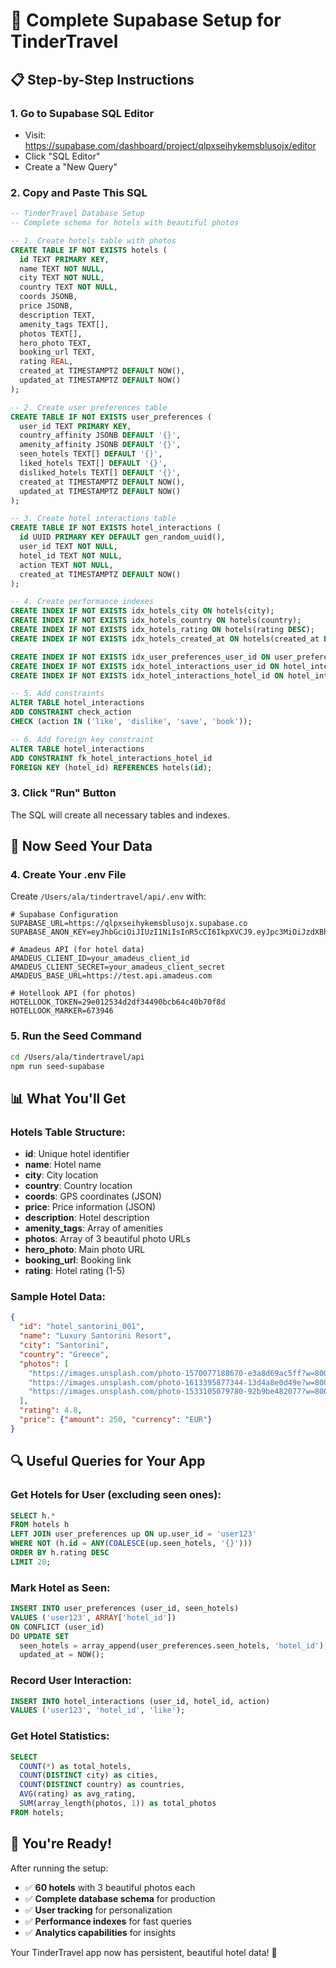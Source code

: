 # 🎯 Complete Supabase Setup for TinderTravel

## 📋 Step-by-Step Instructions

### 1. Go to Supabase SQL Editor
- Visit: https://supabase.com/dashboard/project/qlpxseihykemsblusojx/editor
- Click "SQL Editor"
- Create a "New Query"

### 2. Copy and Paste This SQL

```sql
-- TinderTravel Database Setup
-- Complete schema for hotels with beautiful photos

-- 1. Create hotels table with photos
CREATE TABLE IF NOT EXISTS hotels (
  id TEXT PRIMARY KEY,
  name TEXT NOT NULL,
  city TEXT NOT NULL,
  country TEXT NOT NULL,
  coords JSONB,
  price JSONB,
  description TEXT,
  amenity_tags TEXT[],
  photos TEXT[],
  hero_photo TEXT,
  booking_url TEXT,
  rating REAL,
  created_at TIMESTAMPTZ DEFAULT NOW(),
  updated_at TIMESTAMPTZ DEFAULT NOW()
);

-- 2. Create user preferences table
CREATE TABLE IF NOT EXISTS user_preferences (
  user_id TEXT PRIMARY KEY,
  country_affinity JSONB DEFAULT '{}',
  amenity_affinity JSONB DEFAULT '{}',
  seen_hotels TEXT[] DEFAULT '{}',
  liked_hotels TEXT[] DEFAULT '{}',
  disliked_hotels TEXT[] DEFAULT '{}',
  created_at TIMESTAMPTZ DEFAULT NOW(),
  updated_at TIMESTAMPTZ DEFAULT NOW()
);

-- 3. Create hotel interactions table
CREATE TABLE IF NOT EXISTS hotel_interactions (
  id UUID PRIMARY KEY DEFAULT gen_random_uuid(),
  user_id TEXT NOT NULL,
  hotel_id TEXT NOT NULL,
  action TEXT NOT NULL,
  created_at TIMESTAMPTZ DEFAULT NOW()
);

-- 4. Create performance indexes
CREATE INDEX IF NOT EXISTS idx_hotels_city ON hotels(city);
CREATE INDEX IF NOT EXISTS idx_hotels_country ON hotels(country);
CREATE INDEX IF NOT EXISTS idx_hotels_rating ON hotels(rating DESC);
CREATE INDEX IF NOT EXISTS idx_hotels_created_at ON hotels(created_at DESC);

CREATE INDEX IF NOT EXISTS idx_user_preferences_user_id ON user_preferences(user_id);
CREATE INDEX IF NOT EXISTS idx_hotel_interactions_user_id ON hotel_interactions(user_id);
CREATE INDEX IF NOT EXISTS idx_hotel_interactions_hotel_id ON hotel_interactions(hotel_id);

-- 5. Add constraints
ALTER TABLE hotel_interactions 
ADD CONSTRAINT check_action 
CHECK (action IN ('like', 'dislike', 'save', 'book'));

-- 6. Add foreign key constraint
ALTER TABLE hotel_interactions 
ADD CONSTRAINT fk_hotel_interactions_hotel_id 
FOREIGN KEY (hotel_id) REFERENCES hotels(id);
```

### 3. Click "Run" Button

The SQL will create all necessary tables and indexes.

## 🚀 Now Seed Your Data

### 4. Create Your .env File

Create `/Users/ala/tindertravel/api/.env` with:

```env
# Supabase Configuration
SUPABASE_URL=https://qlpxseihykemsblusojx.supabase.co
SUPABASE_ANON_KEY=eyJhbGciOiJIUzI1NiIsInR5cCI6IkpXVCJ9.eyJpc3MiOiJzdXBhYmFzZSIsInJlZiI6InFscHhzZWloeWtlbXNibHVzb2p4Iiwicm9sZSI6ImFub24iLCJpYXQiOjE3NTgyODIzMjQsImV4cCI6MjA3Mzg1ODMyNH0.yuTwUGivtnorQX1WIgvzalscVPqTh3iVNY6yqId1xMs

# Amadeus API (for hotel data)
AMADEUS_CLIENT_ID=your_amadeus_client_id
AMADEUS_CLIENT_SECRET=your_amadeus_client_secret
AMADEUS_BASE_URL=https://test.api.amadeus.com

# Hotellook API (for photos)
HOTELLOOK_TOKEN=29e012534d2df34490bcb64c40b70f8d
HOTELLOOK_MARKER=673946
```

### 5. Run the Seed Command

```bash
cd /Users/ala/tindertravel/api
npm run seed-supabase
```

## 📊 What You'll Get

### Hotels Table Structure:
- **id**: Unique hotel identifier
- **name**: Hotel name
- **city**: City location
- **country**: Country location
- **coords**: GPS coordinates (JSON)
- **price**: Price information (JSON)
- **description**: Hotel description
- **amenity_tags**: Array of amenities
- **photos**: Array of 3 beautiful photo URLs
- **hero_photo**: Main photo URL
- **booking_url**: Booking link
- **rating**: Hotel rating (1-5)

### Sample Hotel Data:
```json
{
  "id": "hotel_santorini_001",
  "name": "Luxury Santorini Resort",
  "city": "Santorini",
  "country": "Greece",
  "photos": [
    "https://images.unsplash.com/photo-1570077188670-e3a8d69ac5ff?w=800&h=600&fit=crop",
    "https://images.unsplash.com/photo-1613395877344-13d4a8e0d49e?w=800&h=600&fit=crop",
    "https://images.unsplash.com/photo-1533105079780-92b9be482077?w=800&h=600&fit=crop"
  ],
  "rating": 4.8,
  "price": {"amount": 250, "currency": "EUR"}
}
```

## 🔍 Useful Queries for Your App

### Get Hotels for User (excluding seen ones):
```sql
SELECT h.* 
FROM hotels h
LEFT JOIN user_preferences up ON up.user_id = 'user123'
WHERE NOT (h.id = ANY(COALESCE(up.seen_hotels, '{}')))
ORDER BY h.rating DESC
LIMIT 20;
```

### Mark Hotel as Seen:
```sql
INSERT INTO user_preferences (user_id, seen_hotels)
VALUES ('user123', ARRAY['hotel_id'])
ON CONFLICT (user_id)
DO UPDATE SET 
  seen_hotels = array_append(user_preferences.seen_hotels, 'hotel_id'),
  updated_at = NOW();
```

### Record User Interaction:
```sql
INSERT INTO hotel_interactions (user_id, hotel_id, action)
VALUES ('user123', 'hotel_id', 'like');
```

### Get Hotel Statistics:
```sql
SELECT 
  COUNT(*) as total_hotels,
  COUNT(DISTINCT city) as cities,
  COUNT(DISTINCT country) as countries,
  AVG(rating) as avg_rating,
  SUM(array_length(photos, 1)) as total_photos
FROM hotels;
```

## 🎉 You're Ready!

After running the setup:
- ✅ **60 hotels** with 3 beautiful photos each
- ✅ **Complete database schema** for production
- ✅ **User tracking** for personalization
- ✅ **Performance indexes** for fast queries
- ✅ **Analytics capabilities** for insights

Your TinderTravel app now has persistent, beautiful hotel data! 🚀 